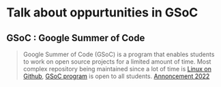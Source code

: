 # Talk about oppurtunities in GSoC

## GSoC : Google Summer of Code

> Google Summer of Code (GSoC) is a program that enables students to work on open source projects for a limited amount of time.
> Most complex repository being maintained since a lot of time is [Linux on Github](https://github.com/torvalds/linux), [GSoC program](https://summerofcode.withgoogle.com/) is open to all students. [Annoncement 2022](https://opensource.googleblog.com/2021/11/expanding-google-summer-of-code-in-2022.html)
